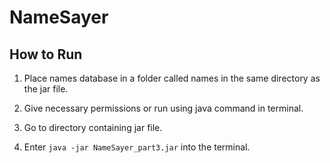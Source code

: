 # NameSayer

## How to Run

1. Place names database in a folder called names in the same directory as the jar file.

2. Give necessary permissions or run using java command in terminal.

3. Go to directory containing jar file.

4. Enter `java -jar NameSayer_part3.jar` into the terminal.


